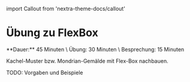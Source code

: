 import Callout from 'nextra-theme-docs/callout'

# Übung zu FlexBox

<Callout>
  **Dauer:** 45 Minuten \
  Übung: 30 Minuten \
  Besprechung: 15 Minuten
</Callout>

Kachel-Muster bzw. Mondrian-Gemälde mit Flex-Box nachbauen.

TODO: Vorgaben und Beispiele



